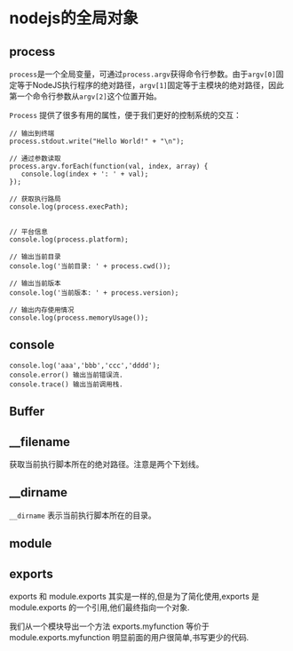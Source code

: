 # nodejs的全局对象
## process 
`process`是一个全局变量，可通过`process.argv`获得命令行参数。由于`argv[0]`固定等于NodeJS执行程序的绝对路径，`argv[1]`固定等于主模块的绝对路径，因此第一个命令行参数从`argv[2]`这个位置开始。

`Process` 提供了很多有用的属性，便于我们更好的控制系统的交互：  
```
// 输出到终端
process.stdout.write("Hello World!" + "\n");

// 通过参数读取
process.argv.forEach(function(val, index, array) {
   console.log(index + ': ' + val);
});

// 获取执行路局
console.log(process.execPath);


// 平台信息
console.log(process.platform);

// 输出当前目录
console.log('当前目录: ' + process.cwd());

// 输出当前版本
console.log('当前版本: ' + process.version);

// 输出内存使用情况
console.log(process.memoryUsage());
```


## console

```
console.log('aaa','bbb','ccc','dddd');
console.error() 输出当前错误流.
console.trace() 输出当前调用栈.
```
## Buffer

## __filename
获取当前执行脚本所在的绝对路径。注意是两个下划线。

## __dirname
`__dirname` 表示当前执行脚本所在的目录。


## module

## exports
exports 和 module.exports 其实是一样的,但是为了简化使用,exports 是 module.exports 的一个引用,他们最终指向一个对象.

我们从一个模块导出一个方法 exports.myfunction 等价于 module.exports.myfunction 明显前面的用户很简单,书写更少的代码.

## 

